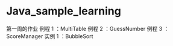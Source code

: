# Java_sample_learning
第一周的作业 
例程 1 ：MultiTable
例程 2 ：GuessNumber
例程 3 ：ScoreManager
实例 1 ：BubbleSort
